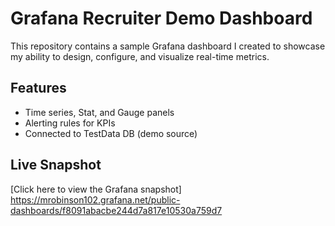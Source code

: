 # Grafana Recruiter Demo Dashboard

This repository contains a sample Grafana dashboard I created to showcase my ability to design, configure, and visualize real-time metrics.

## Features
- Time series, Stat, and Gauge panels
- Alerting rules for KPIs
- Connected to TestData DB (demo source)

## Live Snapshot
[Click here to view the Grafana snapshot] https://mrobinson102.grafana.net/public-dashboards/f8091abacbe244d7a817e10530a759d7
